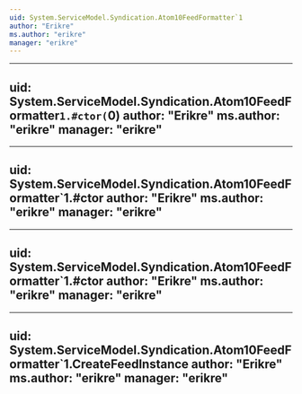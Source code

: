 ```yaml
---
uid: System.ServiceModel.Syndication.Atom10FeedFormatter`1
author: "Erikre"
ms.author: "erikre"
manager: "erikre"
---
```


---
uid: System.ServiceModel.Syndication.Atom10FeedFormatter`1.#ctor(`0)
author: "Erikre"
ms.author: "erikre"
manager: "erikre"
---

---
uid: System.ServiceModel.Syndication.Atom10FeedFormatter`1.#ctor
author: "Erikre"
ms.author: "erikre"
manager: "erikre"
---

---
uid: System.ServiceModel.Syndication.Atom10FeedFormatter`1.#ctor
author: "Erikre"
ms.author: "erikre"
manager: "erikre"
---

---
uid: System.ServiceModel.Syndication.Atom10FeedFormatter`1.CreateFeedInstance
author: "Erikre"
ms.author: "erikre"
manager: "erikre"
---
